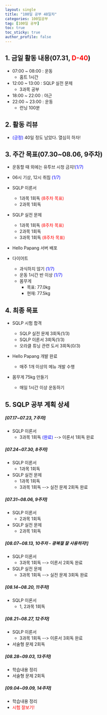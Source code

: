 ```yaml
---
layout: single
title: "100일 공부 48일차"
categories: 100일공부
tag: [100일 공부]
toc: true
toc_sticky: true
author_profile: false
---
```


## 1. 금일 활동 내용(07.31, <span style = "color:red">D-40</span>)

* 07:00 ~ 08:00 : 운동
  * 홈트 1시간
* 12:00 ~ 13:00 : SQLP 실전 문제
  * 3과목 공부
* 18:00 ~ 22:00 : 야근
* 22:00 ~ 23:00 : 운동
  * 런닝 100분



## 2. 활동 리뷰

* <span style = "color:blue">(긍정)</span> 40일 정도 남았다. 열심히 하자!



##  3. 주간 목표(07.30~08.06, 9주차)

* 운동할 때 외에는 유투브 시청 금지!<span style = "color:blue">(1/7)</span>

* 06시 기상, 12시 취침 <span style = "color:blue">(1/7)</span>
* SQLP 이론서
  * 1과목 1회독 <span style = "color:red">(8주차 목표)</span>
  * 2과목 1회독
* SQLP 실전 문제
  * 1과목 1회독 <span style = "color:red">(8주차 목표)</span>
  * 2과목 1회독
  * 3과목 1회독 <span style = "color:red">(8주차 목표)</span>
* Hello Papang 서버 배포
* 다이어트
  * 과식하지 않기 <span style = "color:blue">(1/7)</span>
  * 운동 1시간 반 이상 <span style = "color:blue">(1/7)</span>
  * 몸무게
    * 목표: 77.0kg
    * 현재: 77.5kg



## 4. 최종 목표

* SQLP 시험 합격
  * SQLP 실전 문제 3회독(1/3)
  * SQLP 이론서 3회독(1/3)
  * 오라클 튜닝 관련 도서 3회독(0/3)
* Hello Papang 개발 완료
  * 매주 1개 이상의 메뉴 개발 수행

* 몸무게 75kg 만들기
  * 매일 1시간 이상 운동하기



## 5. SQLP 공부 계획 상세

##### [07.17~07.23, 7주차]

* SQLP 이론서 
  * 3과목 1회독 <span style = "color:blue">(완료)</span> --> 이론서 1회독 완료

##### [07.24~07.30, 8주차]

* SQLP 이론서 
  * 1과목 1회독
* SQLP 실전 문제
  * 1과목 1회독
  * 3과목 1회독 --> 실전 문제 2회독 완료

##### [07.31~08.06, 9주차]

* SQLP 이론서 
  * 2과목 1회독
* SQLP 실전 문제
  * 2과목 1회독

##### [08.07~08.13, 10주차 - 광복절 잘 사용하자!]

* SQLP 이론서 
  * 3과목 1회독 --> 이론서 2회독 완료
* SQLP 실전 문제
  * 3과목 1회독 --> 실전 문제 3회독 완료

##### [08.14~08.20, 11주차]

* SQLP 이론서 
  * 1, 2과목 1회독

##### [08.21~08.27, 12주차]

* SQLP 이론서 
  * 3과목 1회독 --> 이론서 3회독 완료
* 서술형 문제 2회독

##### [08.28~09.03, 13주차]

* 학습내용 정리
* 서술형 문제 2회독

##### [09.04~09.09, 14주차]

* 학습내용 정리
* <span style = "color:red">시험 잘보기!</span>
